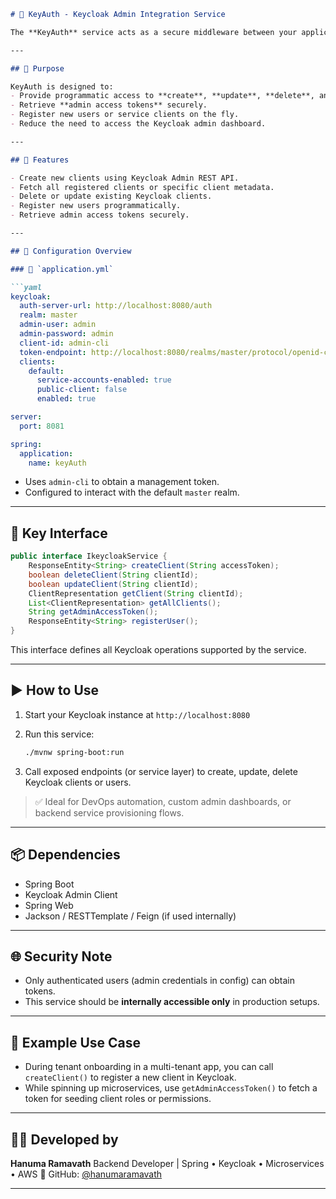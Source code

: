 
````markdown
# 🔐 KeyAuth - Keycloak Admin Integration Service

The **KeyAuth** service acts as a secure middleware between your application ecosystem and **Keycloak**. It enables **programmatic management** of Keycloak entities like clients and users — especially useful when direct access to the Keycloak Admin Console is restricted.

---

## 🎯 Purpose

KeyAuth is designed to:
- Provide programmatic access to **create**, **update**, **delete**, and **fetch** Keycloak clients.
- Retrieve **admin access tokens** securely.
- Register new users or service clients on the fly.
- Reduce the need to access the Keycloak admin dashboard.

---

## 🧩 Features

- Create new clients using Keycloak Admin REST API.
- Fetch all registered clients or specific client metadata.
- Delete or update existing Keycloak clients.
- Register new users programmatically.
- Retrieve admin access tokens securely.

---

## 📁 Configuration Overview

### 🔐 `application.yml`

```yaml
keycloak:
  auth-server-url: http://localhost:8080/auth
  realm: master
  admin-user: admin
  admin-password: admin
  client-id: admin-cli
  token-endpoint: http://localhost:8080/realms/master/protocol/openid-connect/token
  clients:
    default:
      service-accounts-enabled: true
      public-client: false
      enabled: true

server:
  port: 8081

spring:
  application:
    name: keyAuth
````

* Uses `admin-cli` to obtain a management token.
* Configured to interact with the default `master` realm.

---

## 🔧 Key Interface

```java
public interface IkeycloakService {
    ResponseEntity<String> createClient(String accessToken);
    boolean deleteClient(String clientId);
    boolean updateClient(String clientId);
    ClientRepresentation getClient(String clientId);
    List<ClientRepresentation> getAllClients();
    String getAdminAccessToken();
    ResponseEntity<String> registerUser();
}
```

This interface defines all Keycloak operations supported by the service.

---

## ▶️ How to Use

1. Start your Keycloak instance at `http://localhost:8080`
2. Run this service:

   ```bash
   ./mvnw spring-boot:run
   ```
3. Call exposed endpoints (or service layer) to create, update, delete Keycloak clients or users.

> ✅ Ideal for DevOps automation, custom admin dashboards, or backend service provisioning flows.

---

## 📦 Dependencies

* Spring Boot
* Keycloak Admin Client
* Spring Web
* Jackson / RESTTemplate / Feign (if used internally)

---

## 🌐 Security Note

* Only authenticated users (admin credentials in config) can obtain tokens.
* This service should be **internally accessible only** in production setups.

---

## 📖 Example Use Case

* During tenant onboarding in a multi-tenant app, you can call `createClient()` to register a new client in Keycloak.
* While spinning up microservices, use `getAdminAccessToken()` to fetch a token for seeding client roles or permissions.

---

## 👨‍💻 Developed by

**Hanuma Ramavath**
Backend Developer | Spring • Keycloak • Microservices • AWS
🔗 GitHub: [@hanumaramavath](https://github.com/netfreaker-ally)

---

